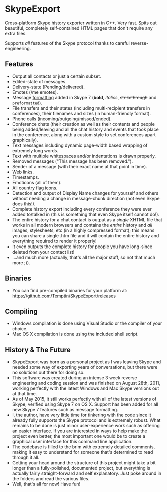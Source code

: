# SkypeExport

Cross-platform Skype history exporter written in C++. Very fast. Spits out beautiful, completely self-contained HTML pages that don't require any extra files.

Supports _all_ features of the Skype protocol thanks to careful reverse-engineering.

## Features

* Output all contacts or just a certain subset.
* Edited-state of messages.
* Delivery-state (Pending/delivered).
* Emotes (/me emotes).
* Message [formatting](http://blogs.skype.com/2014/10/16/instant-message-formatting-with-skype-for-mac-7-0/) added in Skype 7 (**bold**, _italics_, ~~strikethrough~~ and `preformatted`).
* File transfers and their states (including multi-recipient transfers in conferences), their filenames and sizes (in human-friendly format).
* Phone calls (incoming/outgoing/missed/ended).
* Conference chats (their creation as well as their contents and people being added/leaving and all the chat history and events that took place in the conference, along with a custom style to set conferences apart graphically).
* Text messages including dynamic page-width based wrapping of extremely long words.
* Text with multiple whitespaces and/or indentations is drawn properly.
* Removed messages ("This message has been removed.").
* Sender of a message (with their exact name at that point in time).
* Web links.
* Timestamps.
* Emoticons (all of them).
* All country flag icons.
* Detection and output of Display Name changes for yourself and others without needing a change in message-chunk direction (not even Skype does this!).
* Complete history export including every conference they were ever added to/talked in (this is something that even Skype itself cannot do!).
* The entire history for a chat contact is output as a *single* XHTML file that works in all modern browsers and contains the *entire* history and *all* images, stylesheets, etc (in a highly compressed format); this means you can share a single .htm file and it will contain the entire history and everything required to render it properly!
* It even outputs the complete history for people you have long-since deleted from your contact list!
* ...and much more (actually, that's all the major stuff, so not that much more ;)).

## Binaries

* You can find pre-compiled binaries for your platform at: https://github.com/Temptin/SkypeExport/releases

## Compiling

* Windows compilation is done using Visual Studio or the compiler of your choice.
* Mac OS X compilation is done using the included shell script.

## History & The Future

* SkypeExport was born as a personal project as I was leaving Skype and needed some way of exporting years of conversations, but there were no solutions out there for doing so.
* This software was created during an intense 3 week reverse engineering and coding session and was finished on August 28th, 2011, working perfectly with the latest Windows and Mac Skype versions out at that time.
* As of May 2015, it still works perfectly with all of the latest versions of Skype; verified using Skype 7 on OS X. Support has been added for all new Skype 7 features such as message formatting.
* I, the author, have very little time for tinkering with the code since it already fully supports the Skype protocol and is extremely robust. What remains to be done is just minor user-experience work such as offering an easier interface. If you are interested in ways to help make the project even better, the most important one would be to create a graphical user interface for this command line application.
* The codebase is filled to the brim with extremely detailed comments, making it easy to understand for someone that's determined to read through it all.
* Getting your head around the structure of this project might take a bit longer than a fully-polished, documented project, but everything is actually fairly straight-forward and self explanatory. Just poke around in the folders and read the various files.
* Well, that's all for now! Have fun!

